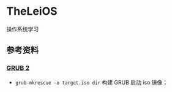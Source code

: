 # TheLeiOS

操作系统学习

## 参考资料

### [GRUB 2](https://wiki.osdev.org/GRUB_2)

- `grub-mkrescue -o target.iso dir` 构建 GRUB 启动 iso 镜像；
